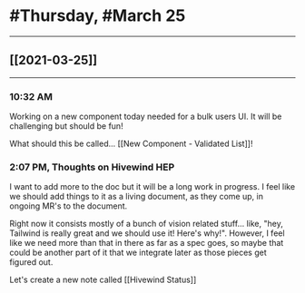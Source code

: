 # #Thursday, #March 25
---

## [[2021-03-25]]

---

### 10:32 AM

Working on a new component today needed for a bulk users UI. It will be challenging but should be fun!

What should this be called... [[New Component - Validated List]]!

### 2:07 PM, Thoughts on Hivewind HEP

I want to add more to the doc but it will be a long work in progress. I feel like we should  add things to it as a living document, as they come up, in ongoing MR's to the document.

Right now it consists mostly of a bunch of vision related stuff... like, "hey, Tailwind is really great and we should use it! Here's why!". However, I feel like we need more than that in there as far as a spec goes, so maybe that could be another part of it that we integrate later as those pieces get figured out.

Let's create a new note called [[Hivewind Status]]


